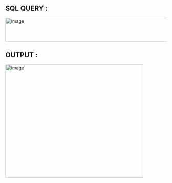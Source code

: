 ## SQL QUERY :
<img width="695" height="74" alt="image" src="https://github.com/user-attachments/assets/41d19719-c89c-47e1-ba28-e161604c282f" />

## OUTPUT :
<img width="431" height="356" alt="image" src="https://github.com/user-attachments/assets/a17ad754-cac2-4561-b954-66ed75edeeab" />

